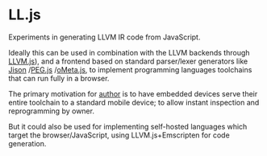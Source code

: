 
# LL.js

Experiments in generating LLVM IR code from JavaScript.

Ideally this can be used in combination with the LLVM backends through
[LLVM.js](https://kripken.github.io/llvm.js/demo.html)),
and a frontend based on standard parser/lexer generators like
[Jison](http://zaach.github.com/jison)
/[PEG.js](http://pegjs.org/)
/[oMeta.js](https://github.com/alexwarth/ometa-js),
to implement programming languages toolchains that can run fully in a browser.

The primary motivation for [author](https://github.com/jonnor) is to have
embedded devices serve their entire toolchain to a standard mobile device;
to allow instant inspection and reprogramming by owner.

But it could also be used for implementing self-hosted languages which target the
browser/JavaScript, using LLVM.js+Emscripten for code generation.
